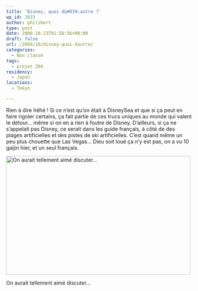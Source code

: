 ```yaml
---
title: 'Disney, quoi d&#039;autre ?'
wp_id: 2633
author: philibert
type: post
date: 2008-10-23T01:58:56+00:00
draft: false
url: /2008/10/disney-quoi-dautre/
categories:
  - Non classé
tags:
  - projet 204
residency:
  - Japon
locations:
  - Tokyo

---
```

Rien à dire héhé ! Si ce n&rsquo;est qu&rsquo;on était à DisneySea et que si ça peut en faire rigoler certains, ça fait partie de ces trucs uniques au monde qui valent le détour&#8230; même si on en a rien à foutre de Disney. D&rsquo;ailleurs, si ça ne s&rsquo;appelait pas Disney, ce serait dans les guide français, à côté de des plages artificielles et des pistes de ski artificielles. C&rsquo;est quand même un peu plus chouette que Las Vegas&#8230; Dieu soit loué ça n&rsquo;y est pas, on a vu 10 gaijin hier, et un seul français. 

<div id="attachment_452" class="wp-caption aligncenter" style="max-width: 500px">
  <a href="http://benmerde.com/wp-content/uploads/img_3873.jpg"><img class="size-full wp-image-452" title="img_3873" src="http://benmerde.com/wp-content/uploads/img_3873.jpg" alt="On aurait tellement aimé discuter..." width="500" height="322" /></a>
  
  <p class="wp-caption-text">
    On aurait tellement aimé discuter...
  </p>
</div>